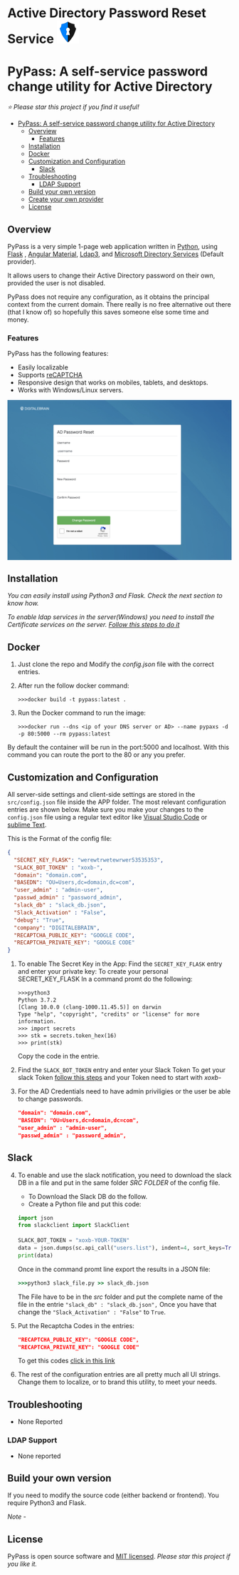 # Active Directory Password Reset Service ![PyPass Logo](src/pypass.png)
# PyPass: A self-service password change utility for Active Directory

*:star: Please star this project if you find it useful!*

- [PyPass: A self-service password change utility for Active Directory](#pypass-a-self-service-password-change-utility-for-active-directory)
  - [Overview](#overview)
    - [Features](#features)
  - [Installation](#installation)
  - [Docker](#docker)
  - [Customization and Configuration](#customization-and-configuration)
    - [Slack](#slack)
  - [Troubleshooting](#troubleshooting)
    - [LDAP Support](#ldap-support)
  - [Build your own version](#build-your-own-version)
  - [Create your own provider](#create-your-own-provider)
  - [License](#license)

## Overview

PyPass is a very simple 1-page web application written in [Python](https://www.python.org/), using [Flask](http://flask.pocoo.org/) , [Angular Material](https://material.angular.io/), [Ldap3](https://ldap3.readthedocs.io/), and [Microsoft Directory Services](https://docs.microsoft.com/en-us/dotnet/api/system.directoryservices) (Default provider).

It allows users to change their Active Directory password on their own, provided the user is not disabled.

PyPass does not require any configuration, as it obtains the principal context from the current domain. There really is no free alternative out there (that I know of) so hopefully this saves someone else some time and money.

### Features

PyPass has the following features:

- Easily localizable
- Supports [reCAPTCHA](https://www.google.com/recaptcha/intro/index.html)
- Responsive design that works on mobiles, tablets, and desktops.
- Works with Windows/Linux servers.

<img align="center" src="src/screen.png"></img>

## Installation

*You can easily install using Python3 and Flask. Check the next section to know how.*

*To enable ldap services in the server(Windows) you need to install the Certificate services on the server.
[Follow this steps to do it](https://www.watchguard.com/help/docs/ssl/3/en-us/content/en-us/manage_system/active_directory_auth_w-ldap-ssl.html)*


## Docker

1.  Just clone the repo and Modify the *config.json* file with the correct entries.
2.  After run the follow docker command:

    ``` docker
    >>>docker build -t pypass:latest .
    ```
3.  Run the Docker command to run the image:

    ```docker
    >>>docker run --dns <ip of your DNS server or AD> --name pypaxs -d -p 80:5000 --rm pypass:latest
    ```
By default the container will be run in the port:5000 and localhost. With this command you can route the port to the 80 or any you prefer.


## Customization and Configuration

All server-side settings and client-side settings are stored in the `src/config.json` file inside the APP folder.
The most relevant configuration entries are shown below. Make sure you make your changes to the `config.json` file using a regular text editor like [Visual Studio Code](https://code.visualstudio.com) or [sublime Text](https://www.sublimetext.com/).

This is the Format of the config file:

``` json
{
  "SECRET_KEY_FLASK": "werewtrwetewrwer53535353",
  "SLACK_BOT_TOKEN" : "xoxb-",
  "domain": "domain.com",
  "BASEDN": "OU=Users,dc=domain,dc=com",
  "user_admin" : "admin-user",
  "passwd_admin" : "password_admin",
  "slack_db" : "slack_db.json",
  "Slack_Activation" : "False",
  "debug": "True",
  "company": "DIGITALEBRAIN",
  "RECAPTCHA_PUBLIC_KEY": "GOOGLE CODE",
  "RECAPTCHA_PRIVATE_KEY": "GOOGLE CODE"
}
```


1.  To enable The Secret Key in the App:
    Find the `SECRET_KEY_FLASK` entry and enter your private key:
    To create your personal SECRET_KEY_FLASK In a command promt do the following:
    ``` command
    >>>python3
    Python 3.7.2
    [Clang 10.0.0 (clang-1000.11.45.5)] on darwin
    Type "help", "copyright", "credits" or "license" for more information.
    >>> import secrets
    >>> stk = secrets.token_hex(16)
    >>> print(stk)
    ```
    Copy the code in the entrie.

2.  Find the `SLACK_BOT_TOKEN` entry and enter your Slack Token
    To get your slack Token [follow this steps](https://get.slack.help/hc/en-us/articles/215770388-Create-and-regenerate-API-tokens) and your Token need to start with *xoxb-*

3. For the AD Credentials need to have admin priviligies or the user be able to change passwords.

    ``` json
    "domain": "domain.com",
    "BASEDN": "OU=Users,dc=domain,dc=com",
    "user_admin" : "admin-user",
    "passwd_admin" : "password_admin",
    ```
## Slack

4. To enable and use the slack notification, you need to download the slack DB in a file and put in the same folder *SRC FOLDER* of the config file.
    - To Download the Slack DB do the follow.
    - Create a Python file and put this code:

    ``` python
    import json
    from slackclient import SlackClient

    SLACK_BOT_TOKEN = "xoxb-YOUR-TOKEN"
    data = json.dumps(sc.api_call("users.list"), indent=4, sort_keys=True)
    print(data)
    ```

    Once in the command promt line export the results in a JSON file:

    ``` cmd
    >>>python3 slack_file.py >> slack_db.json

    ```
    The File have to be in the *src* folder and put the complete name of the file in the entrie ```"slack_db" : "slack_db.json",```
    Once you have that change the ```"Slack_Activation" : "False"``` to ```True```.

5.  Put the Recaptcha Codes in the entries:

    ``` json
    "RECAPTCHA_PUBLIC_KEY": "GOOGLE CODE",
    "RECAPTCHA_PRIVATE_KEY": "GOOGLE CODE"
    ```
    To get this codes [click in this link](https://developers.google.com/recaptcha/)

6.  The rest of the configuration entries are all pretty much all UI strings. Change them to localize, or to brand this utility, to meet your needs.

## Troubleshooting

- None Reported

### LDAP Support

- None reported


## Build your own version

If you need to modify the source code (either backend or frontend). You require Python3 and Flask.


*Note* -


## License

PyPass is open source software and [MIT licensed](https://github.com/ZioGuillo/PYPASS/blob/master/LICENSE). *Please star this project if you like it.*